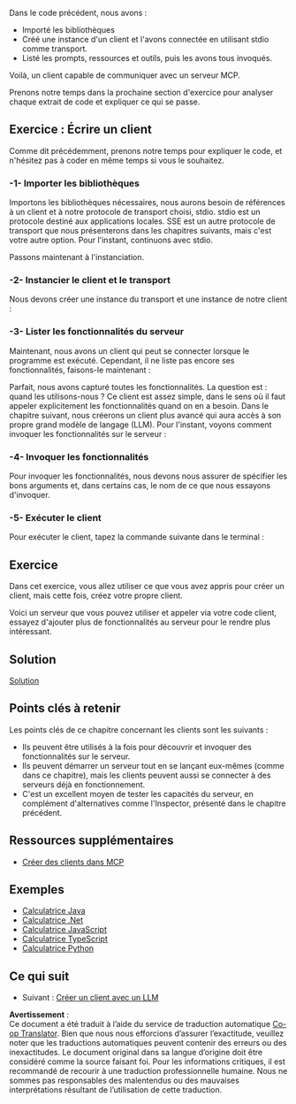 <!--
CO_OP_TRANSLATOR_METADATA:
{
  "original_hash": "a9c3ca25df37dbb4c1518174fc415ce1",
  "translation_date": "2025-05-16T15:24:25+00:00",
  "source_file": "03-GettingStarted/02-client/README.md",
  "language_code": "fr"
}
-->
Dans le code précédent, nous avons :

- Importé les bibliothèques
- Créé une instance d'un client et l'avons connectée en utilisant stdio comme transport.
- Listé les prompts, ressources et outils, puis les avons tous invoqués.

Voilà, un client capable de communiquer avec un serveur MCP.

Prenons notre temps dans la prochaine section d'exercice pour analyser chaque extrait de code et expliquer ce qui se passe.

## Exercice : Écrire un client

Comme dit précédemment, prenons notre temps pour expliquer le code, et n'hésitez pas à coder en même temps si vous le souhaitez.

### -1- Importer les bibliothèques

Importons les bibliothèques nécessaires, nous aurons besoin de références à un client et à notre protocole de transport choisi, stdio. stdio est un protocole destiné aux applications locales. SSE est un autre protocole de transport que nous présenterons dans les chapitres suivants, mais c'est votre autre option. Pour l'instant, continuons avec stdio.

Passons maintenant à l'instanciation.

### -2- Instancier le client et le transport

Nous devons créer une instance du transport et une instance de notre client :

### -3- Lister les fonctionnalités du serveur

Maintenant, nous avons un client qui peut se connecter lorsque le programme est exécuté. Cependant, il ne liste pas encore ses fonctionnalités, faisons-le maintenant :

Parfait, nous avons capturé toutes les fonctionnalités. La question est : quand les utilisons-nous ? Ce client est assez simple, dans le sens où il faut appeler explicitement les fonctionnalités quand on en a besoin. Dans le chapitre suivant, nous créerons un client plus avancé qui aura accès à son propre grand modèle de langage (LLM). Pour l'instant, voyons comment invoquer les fonctionnalités sur le serveur :

### -4- Invoquer les fonctionnalités

Pour invoquer les fonctionnalités, nous devons nous assurer de spécifier les bons arguments et, dans certains cas, le nom de ce que nous essayons d'invoquer.

### -5- Exécuter le client

Pour exécuter le client, tapez la commande suivante dans le terminal :

## Exercice

Dans cet exercice, vous allez utiliser ce que vous avez appris pour créer un client, mais cette fois, créez votre propre client.

Voici un serveur que vous pouvez utiliser et appeler via votre code client, essayez d'ajouter plus de fonctionnalités au serveur pour le rendre plus intéressant.

## Solution

[Solution](./solution/README.md)

## Points clés à retenir

Les points clés de ce chapitre concernant les clients sont les suivants :

- Ils peuvent être utilisés à la fois pour découvrir et invoquer des fonctionnalités sur le serveur.
- Ils peuvent démarrer un serveur tout en se lançant eux-mêmes (comme dans ce chapitre), mais les clients peuvent aussi se connecter à des serveurs déjà en fonctionnement.
- C'est un excellent moyen de tester les capacités du serveur, en complément d'alternatives comme l'Inspector, présenté dans le chapitre précédent.

## Ressources supplémentaires

- [Créer des clients dans MCP](https://modelcontextprotocol.io/quickstart/client)

## Exemples

- [Calculatrice Java](../samples/java/calculator/README.md)
- [Calculatrice .Net](../../../../03-GettingStarted/samples/csharp)
- [Calculatrice JavaScript](../samples/javascript/README.md)
- [Calculatrice TypeScript](../samples/typescript/README.md)
- [Calculatrice Python](../../../../03-GettingStarted/samples/python)

## Ce qui suit

- Suivant : [Créer un client avec un LLM](/03-GettingStarted/03-llm-client/README.md)

**Avertissement** :  
Ce document a été traduit à l’aide du service de traduction automatique [Co-op Translator](https://github.com/Azure/co-op-translator). Bien que nous nous efforcions d’assurer l’exactitude, veuillez noter que les traductions automatiques peuvent contenir des erreurs ou des inexactitudes. Le document original dans sa langue d’origine doit être considéré comme la source faisant foi. Pour les informations critiques, il est recommandé de recourir à une traduction professionnelle humaine. Nous ne sommes pas responsables des malentendus ou des mauvaises interprétations résultant de l’utilisation de cette traduction.